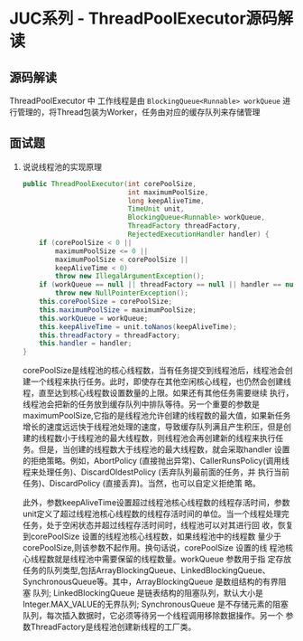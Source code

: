 # JUC系列 - ThreadPoolExecutor源码解读

## 源码解读

ThreadPoolExecutor 中 工作线程是由 `BlockingQueue<Runnable> workQueue` 进行管理的，将Thread包装为Worker，任务由对应的缓存队列来存储管理







## 面试题

1. 说说线程池的实现原理

   ```java
   public ThreadPoolExecutor(int corePoolSize,
                             int maximumPoolSize,
                             long keepAliveTime,
                             TimeUnit unit,
                             BlockingQueue<Runnable> workQueue,
                             ThreadFactory threadFactory,
                             RejectedExecutionHandler handler) {
       if (corePoolSize < 0 ||
           maximumPoolSize <= 0 ||
           maximumPoolSize < corePoolSize ||
           keepAliveTime < 0)
           throw new IllegalArgumentException();
       if (workQueue == null || threadFactory == null || handler == null)
           throw new NullPointerException();
       this.corePoolSize = corePoolSize;
       this.maximumPoolSize = maximumPoolSize;
       this.workQueue = workQueue;
       this.keepAliveTime = unit.toNanos(keepAliveTime);
       this.threadFactory = threadFactory;
       this.handler = handler;
   }
   ```

   corePoolSize是线程池的核心线程数，当有任务提交到线程池后，线程池会创建一个线程来执行任务。此时，即使存在其他空闲核心线程，也仍然会创建线程，直至达到核心线程数设置数量的上限。如果还有其他任务需要继续 执行，线程池会把新的任务放到缓存队列中排队等待。另一个重要的参数是maximumPoolSize,它指的是线程池允许创建的线程数的最大值，如果新任务增长的速度远远快于线程池处理的速度，导致缓存队列满且产生积压，但是创建的线程数小于线程池的最大线程数，则线程池会再创建新的线程来执行任务。但是，当创建的线程数大于线程池的最大线程数，就会采取handler 设置的拒绝策略。例如，AbortPolicy (直接抛出异常)、CallerRunsPolicy(调用线程来处理任务)、DiscardOldestPolicy (丢弃队列最前面的任务，并 执行当前任务)、DiscardPolicy (直接丢弃)。当然，也可以自定义拒绝策 略。

   此外，参数keepAliveTime设置超过线程池核心线程数的线程存活时间，参数unit定义了超过线程池核心线程数的线程存活时间的单位。当一个线程处理完任务，处于空闲状态并超过线程存活时间时，线程池可以对其进行回 收，恢复到corePoolSize 设置的线程池核心线程数，如果线程池中的线程数 量少于corePoolSize,则该参数不起作用。换句话说，corePoolSize 设置的线 程池核心线程数就是线程池中需要保留的线程数量。workQueue 参数用于指 定存放任务的队列类型,包括ArrayBlockingQueue、LinkedBlockingQueue、 SynchronousQueue等。其中，ArrayBlockingQueue 是数组结构的有界阻塞 队列; LinkedBlockingQueue 是链表结构的阻塞队列，默认大小是 Integer.MAX_VALUE的无界队列; SynchronousQueue 是不存储元素的阻塞 队列，每次插入数据时，它必须等待另一个线程调用移除数据操作。另一个 参数ThreadFactory是线程池创建新线程的工厂类。